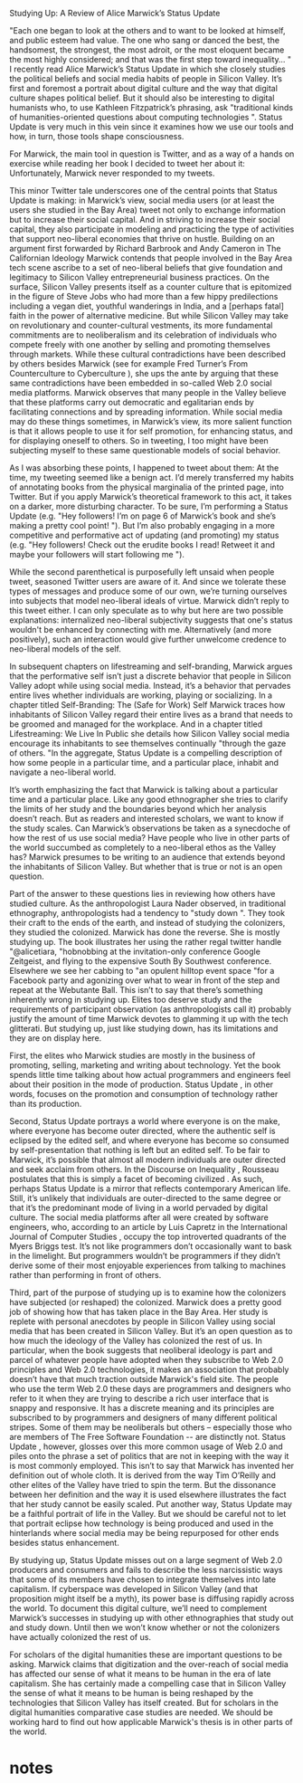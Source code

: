 

Studying Up: A Review of Alice Marwick’s Status Update 

"Each one began to look at the others and to want to be looked at himself, and public esteem had value. The one who sang or danced the best, the handsomest, the strongest, the most adroit, or the most eloquent became the most highly considered; and that was the first step toward inequality… "
I recently read Alice Marwick’s Status Update in which she closely studies the political beliefs and social media habits of people in Silicon Valley. It’s first and foremost a portrait about digital culture and the way that digital culture shapes political belief. But it should also be interesting to digital humanists who, to use Kathleen Fitzpatrick’s phrasing, ask "traditional kinds of humanities-oriented questions about computing technologies ". Status Update is very much in this vein since it examines how we use our tools and how, in turn, those tools shape consciousness. 

For Marwick, the main tool in question is Twitter, and as a way of a hands on exercise while reading her book I decided to tweet her about it: Unfortunately, Marwick never responded to my tweets. 

This minor Twitter tale underscores one of the central points that Status Update is making: in Marwick’s view, social media users (or at least the users she studied in the Bay Area) tweet not only to exchange information but to increase their social capital. And in striving to increase their social capital, they also participate in modeling and practicing the type of activities that support neo-liberal economies that thrive on hustle. Building on an argument first forwarded by Richard Barbrook and Andy Cameron in The Californian Ideology Marwick contends that people involved in the Bay Area tech scene ascribe to a set of neo-liberal beliefs that give foundation and legitimacy to Silicon Valley entrepreneurial business practices. On the surface, Silicon Valley presents itself as a counter culture that is epitomized in the figure of Steve Jobs who had more than a few hippy predilections including a vegan diet, youthful wanderings in India, and a [perhaps fatal] faith in the power of alternative medicine. But while Silicon Valley may take on revolutionary and counter-cultural vestments, its more fundamental commitments are to neoliberalism and its celebration of individuals who compete freely with one another by selling and promoting themselves through markets. While these cultural contradictions have been described by others besides Marwick (see for example Fred Turner’s From Counterculture to Cyberculture ), she ups the ante by arguing that these same contradictions have been embedded in so-called Web 2.0 social media platforms. Marwick observes that many people in the Valley believe that these platforms carry out democratic and egalitarian ends by facilitating connections and by spreading information. While social media may do these things sometimes, in Marwick’s view, its more salient function is that it allows people to use it for self promotion, for enhancing status, and for displaying oneself to others. So in tweeting, I too might have been subjecting myself to these same questionable models of social behavior. 

As I was absorbing these points, I happened to tweet about them: At the time, my tweeting seemed like a benign act. I’d merely transferred my habits of annotating books from the physical marginalia of the printed page, into Twitter. But if you apply Marwick’s theoretical framework to this act, it takes on a darker, more disturbing character. To be sure, I’m performing a Status Update (e.g. "Hey followers! I’m on page 6 of Marwick’s book and she’s making a pretty cool point! "). But I’m also probably engaging in a more competitive and performative act of updating (and promoting) my status (e.g. "Hey followers! Check out the erudite books I read! Retweet it and maybe your followers will start following me "). 

While the second parenthetical is purposefully left unsaid when people tweet, seasoned Twitter users are aware of it. And since we tolerate these types of messages and produce some of our own, we’re turning ourselves into subjects that model neo-liberal ideals of virtue. Marwick didn’t reply to this tweet either. I can only speculate as to why but here are two possible explanations: internalized neo-liberal subjectivity suggests that one's status wouldn't be enhanced by connecting with me. Alternatively (and more positively), such an interaction would give further unwelcome credence to neo-liberal models of the self. 

In subsequent chapters on lifestreaming and self-branding, Marwick argues that the performative self isn’t just a discrete behavior that people in Silicon Valley adopt while using social media. Instead, it’s a behavior that pervades entire lives whether individuals are working, playing or socializing. In a chapter titled Self-Branding: The (Safe for Work) Self Marwick traces how inhabitants of Silicon Valley regard their entire lives as a brand that needs to be groomed and managed for the workplace. And in a chapter titled Lifestreaming: We Live In Public she details how Silicon Valley social media encourage its inhabitants to see themselves continually "through the gaze of others. "In the aggregate, Status Update is a compelling description of how some people in a particular time, and a particular place, inhabit and navigate a neo-liberal world. 

It’s worth emphasizing the fact that Marwick is talking about a particular time and a particular place. Like any good ethnographer she tries to clarify the limits of her study and the boundaries beyond which her analysis doesn’t reach. But as readers and interested scholars, we want to know if the study scales. Can Marwick’s observations be taken as a synecdoche of how the rest of us use social media? Have people who live in other parts of the world succumbed as completely to a neo-liberal ethos as the Valley has? Marwick presumes to be writing to an audience that extends beyond the inhabitants of Silicon Valley. But whether that is true or not is an open question. 

Part of the answer to these questions lies in reviewing how others have studied culture. As the anthropologist Laura Nader observed, in traditional ethnography, anthropologists had a tendency to "study down ". They took their craft to the ends of the earth, and instead of studying the colonizers, they studied the colonized. Marwick has done the reverse. She is mostly studying up. The book illustrates her using the rather regal twitter handle "@alicetiara, "hobnobbing at the invitation-only conference Google Zeitgeist, and flying to the expensive South By Southwest conference. Elsewhere we see her cabbing to "an opulent hilltop event space "for a Facebook party and agonizing over what to wear in front of the step and repeat at the Webutante Ball. This isn’t to say that there’s something inherently wrong in studying up. Elites too deserve study and the requirements of participant observation (as anthropologists call it) probably justify the amount of time Marwick devotes to glamming it up with the tech glitterati. But studying up, just like studying down, has its limitations and they are on display here. 

First, the elites who Marwick studies are mostly in the business of promoting, selling, marketing and writing about technology. Yet the book spends little time talking about how actual programmers and engineers feel about their position in the mode of production. Status Update , in other words, focuses on the promotion and consumption of technology rather than its production. 

Second, Status Update portrays a world where everyone is on the make, where everyone has become outer directed, where the authentic self is eclipsed by the edited self, and where everyone has become so consumed by self-presentation that nothing is left but an edited self. To be fair to Marwick, it’s possible that almost all modern individuals are outer directed and seek acclaim from others. In the Discourse on Inequality , Rousseau postulates that this is simply a facet of becoming civilized . As such, perhaps Status Update is a mirror that reflects contemporary American life. Still, it’s unlikely that individuals are outer-directed to the same degree or that it’s the predominant mode of living in a world pervaded by digital culture. The social media platforms after all were created by software engineers, who, according to an article by Luis Capretz in the International Journal of Computer Studies , occupy the top introverted quadrants of the Myers Briggs test. It’s not like programmers don’t occasionally want to bask in the limelight. But programmers wouldn’t be programmers if they didn’t derive some of their most enjoyable experiences from talking to machines rather than performing in front of others. 

Third, part of the purpose of studying up is to examine how the colonizers have subjected (or reshaped) the colonized. Marwick does a pretty good job of showing how that has taken place in the Bay Area. Her study is replete with personal anecdotes by people in Silicon Valley using social media that has been created in Silicon Valley. But it’s an open question as to how much the ideology of the Valley has colonized the rest of us. In particular, when the book suggests that neoliberal ideology is part and parcel of whatever people have adopted when they subscribe to Web 2.0 principles and Web 2.0 technologies, it makes an association that probably doesn’t have that much traction outside Marwick's field site. The people who use the term Web 2.0 these days are programmers and designers who refer to it when they are trying to describe a rich user interface that is snappy and responsive. It has a discrete meaning and its principles are subscribed to by programmers and designers of many different political stripes. Some of them may be neoliberals but others – especially those who are members of The Free Software Foundation -- are distinctly not. Status Update , however, glosses over this more common usage of Web 2.0 and piles onto the phrase a set of politics that are not in keeping with the way it is most commonly employed. This isn’t to say that Marwick has invented her definition out of whole cloth. It is derived from the way Tim O’Reilly and other elites of the Valley have tried to spin the term. But the dissonance between her definition and the way it is used elsewhere illustrates the fact that her study cannot be easily scaled. Put another way, Status Update may be a faithful portrait of life in the Valley. But we should be careful not to let that portrait eclipse how technology is being produced and used in the hinterlands where social media may be being repurposed for other ends besides status enhancement. 

By studying up, Status Update misses out on a large segment of Web 2.0 producers and consumers and fails to describe the less narcissistic ways that some of its members have chosen to integrate themselves into late capitalism. If cyberspace was developed in Silicon Valley (and that proposition might itself be a myth), its power base is diffusing rapidly across the world. To document this digital culture, we’ll need to complement Marwick’s successes in studying up with other ethnographies that study out and study down. Until then we won’t know whether or not the colonizers have actually colonized the rest of us. 

For scholars of the digital humanities these are important questions to be asking. Marwick claims that digitization and the over-reach of social media has affected our sense of what it means to be human in the era of late capitalism. She has certainly made a compelling case that in Silicon Valley the sense of what it means to be human is being reshaped by the technologies that Silicon Valley has itself created. But for scholars in the digital humanities comparative case studies are needed. We should be working hard to find out how applicable Marwick's thesis is in other parts of the world. 


# notes
